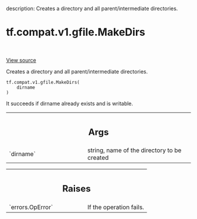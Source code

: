 description: Creates a directory and all parent/intermediate directories.

<div itemscope itemtype="http://developers.google.com/ReferenceObject">
<meta itemprop="name" content="tf.compat.v1.gfile.MakeDirs" />
<meta itemprop="path" content="Stable" />
</div>

# tf.compat.v1.gfile.MakeDirs

<!-- Insert buttons and diff -->

<table class="tfo-notebook-buttons tfo-api nocontent" align="left">

</table>

<a target="_blank" class="external" href="/code/stable/tensorflow/python/lib/io/file_io.py">View source</a>



Creates a directory and all parent/intermediate directories.

<pre class="devsite-click-to-copy prettyprint lang-py tfo-signature-link">
<code>tf.compat.v1.gfile.MakeDirs(
    dirname
)
</code></pre>



<!-- Placeholder for "Used in" -->

It succeeds if dirname already exists and is writable.

<!-- Tabular view -->
 <table class="responsive fixed orange">
<colgroup><col width="214px"><col></colgroup>
<tr><th colspan="2"><h2 class="add-link">Args</h2></th></tr>

<tr>
<td>
`dirname`
</td>
<td>
string, name of the directory to be created
</td>
</tr>
</table>



<!-- Tabular view -->
 <table class="responsive fixed orange">
<colgroup><col width="214px"><col></colgroup>
<tr><th colspan="2"><h2 class="add-link">Raises</h2></th></tr>

<tr>
<td>
`errors.OpError`
</td>
<td>
If the operation fails.
</td>
</tr>
</table>

